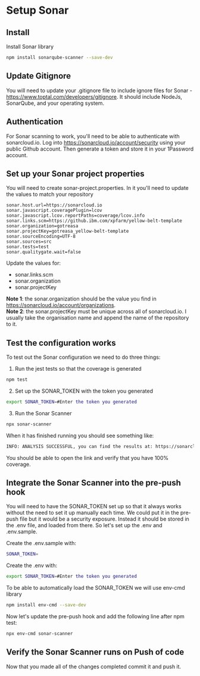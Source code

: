 # Setup Sonar

## Install

Install Sonar library

```sh
npm install sonarqube-scanner --save-dev
```

## Update Gitignore

You will need to update your .gitignore file to include ignore files for Sonar - <https://www.toptal.com/developers/gitignore>.  It should include NodeJs, SonarQube, and your operating system.

## Authentication

For Sonar scanning to work, you'll need to be able to authenticate with sonarcloud.io.  Log into <https://sonarcloud.io/account/security> using your public Github account.  Then generate a token and store it in your 1Password account.

## Set up your Sonar project properties

You will need to create sonar-project.properties.  In it you'll need to update the values to match your repository

```sonar
sonar.host.url=https://sonarcloud.io
sonar.javascript.coveragePlugin=lcov
sonar.javascript.lcov.reportPaths=coverage/lcov.info
sonar.links.scm=https://github.ibm.com/xpfarm/yellow-belt-template
sonar.organization=gotreasa
sonar.projectKey=gotreasa_yellow-belt-template
sonar.sourceEncoding=UTF-8
sonar.sources=src
sonar.tests=test
sonar.qualitygate.wait=false
```

Update the values for:

* sonar.links.scm
* sonar.organization
* sonar.projectKey

**Note 1**: the sonar.organization should be the value you find in <https://sonarcloud.io/account/organizations>.  
**Note 2**: the sonar.projectKey must be unique across all of sonarcloud.io.  I usually take the organisation name and append the name of the repository to it.
  
## Test the configuration works

To test out the Sonar configuration we need to do three things:

1. Run the jest tests so that the coverage is generated

```sh
npm test
```

2. Set up the SONAR_TOKEN with the token you generated

```sh
export SONAR_TOKEN=#Enter the token you generated
```

3. Run the Sonar Scanner

```sh
npx sonar-scanner
```

When it has finished running you should see something like:

```sh
INFO: ANALYSIS SUCCESSFUL, you can find the results at: https://sonarcloud.io/dashboard?id=gotreasa_yellow-belt-template
```

You should be able to open the link and verify that you have 100% coverage.

## Integrate the Sonar Scanner into the pre-push hook

You will need to have the SONAR_TOKEN set up so that it always works without the need to set it up manually each time.  We could put it in the pre-push file but it would be a security exposure.  Instead it should be stored in the .env file, and loaded from there.  So let's set up the .env and .env.sample.

Create the .env.sample with:

```sh
SONAR_TOKEN=
```

Create the .env with:

```sh
export SONAR_TOKEN=#Enter the token you generated
```

To be able to automatically load the SONAR_TOKEN we will use env-cmd library

```sh
npm install env-cmd --save-dev
```

Now let's update the pre-push hook and add the following line after npm test:

```sh
npx env-cmd sonar-scanner
```

## Verify the Sonar Scanner runs on Push of code

Now that you made all of the changes completed commit it and push it.
